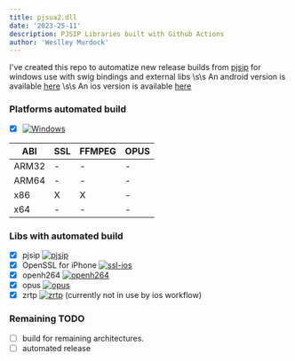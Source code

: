 ```yaml
---
title: pjsua2.dll
date: '2023-25-11'
description: PJSIP Libraries built with Github Actions 
author: 'Weslley Murdock'
---
```

 
<!--Introduction -->
I've created this repo to automatize new release builds from [pjsip](https://github.com/pjsip) for windows use with swig bindings and external libs
\s\s
An android version is available [here](https://github.com/weslleymurdock/libpjsua2-android)
\s\s
An ios version is available [here](https://github.com/weslleymurdock/libpjsua2-ios)
<!-- Your badges -->

### Platforms automated build

- [x] [![Windows](https://img.shields.io/badge/Windows-0078D6?style=for-the-badge&logo=windows&logoColor=white)](https://github.com/weslleymurdock/libpjsua2-win/actions/workflows/pjsua2.yml)

|      ABI      |  SSL  | FFMPEG | OPUS |
|---------------|-------|--------|------|
|     ARM32     |   -   |    -   |   -  |
|     ARM64     |   -   |    -   |   -  |
|      x86      |   X   |    X   |   -  |
|      x64      |   -   |    -   |   -  |
 
### Libs with automated build

- [x] pjsip [![pjsip](https://img.shields.io/badge/github-%23121011.svg?style=for-the-badge&logo=github&logoColor=white)](https://github.com/pjsip/pjproject)
- [x] OpenSSL for iPhone [![ssl-ios](https://img.shields.io/badge/github-%23121011.svg?style=for-the-badge&logo=github&logoColor=white)](https://github.com/x2on/OpenSSL-for-iPhone)
- [x] openh264 [![openh264](https://img.shields.io/badge/github-%23121011.svg?style=for-the-badge&logo=github&logoColor=white)](https://www.github.com/cisco/openh264)
- [x] opus [![opus](https://img.shields.io/badge/github-%23121011.svg?style=for-the-badge&logo=github&logoColor=white)](https://github.com/xiph/opus/)
- [x] zrtp [![zrtp](https://img.shields.io/badge/github-%23121011.svg?style=for-the-badge&logo=github&logoColor=white)](https://github.com/wernerd/ZRTP4PJ) (currently not in use by ios workflow)

### Remaining TODO

- [ ] build for remaining architectures.
- [ ] automated release
